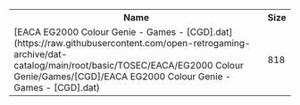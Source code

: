 <table>
<tr><th>Name</th><th>Size</th></tr>
<tr><td>[EACA EG2000 Colour Genie - Games - [CGD].dat](https://raw.githubusercontent.com/open-retrogaming-archive/dat-catalog/main/root/basic/TOSEC/EACA/EG2000 Colour Genie/Games/[CGD]/EACA EG2000 Colour Genie - Games - [CGD].dat)</td><td>818</td></tr>
</table>
